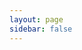```yaml
---
layout: page
sidebar: false
---
```


<script setup>
import About from './components/About.vue'
</script>

<about />
